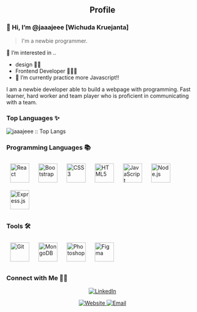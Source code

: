 <p align="center">
<!--           <img width="100px" src="https://photos.google.com/photo/AF1QipPUgt-YvdQCwGhOCCAD9eMkbClSrRtKrUHE782S" align="center" alt="Github Readme" /> -->
          <h2 align="center">Profile</h2>
</p>

### 👋 Hi, I’m @jaaajeee [Wichuda Kruejanta]
>I'm a newbie programmer.

>
👀 I’m interested in .. 
- design 🧏🏻
- Frontend Developer 👩🏻‍💻
- 🌱 I’m currently practice more Javascript!! 

<div>
 <p>

I am a newbie developer able to build a webpage with programming. Fast learner, hard worker and team player who is proficient in communicating with a team.
           
<!-- I am proficient in design & basic coding skills, as well as an ability to plan and coordinate with others. -->

</p>
</div>

### Top Languages ✨ 

<p><img src="https://github-readme-stats.vercel.app/api/top-langs/?username=jaaajeee&langs_count=10&theme=tokyonight&layout=compact" alt="jaaajeee :: Top Langs" /></p>

### Programming Languages 📚

<div>  
<img style="margin: 10px" src="https://profilinator.rishav.dev/skills-assets/react-original-wordmark.svg" alt="React" height="50" />  
<img style="margin: 10px" src="https://profilinator.rishav.dev/skills-assets/bootstrap-plain.svg" alt="Bootstrap" height="50" />  
<img style="margin: 10px" src="https://profilinator.rishav.dev/skills-assets/css3-original-wordmark.svg" alt="CSS3" height="50" />  
<img style="margin: 10px" src="https://profilinator.rishav.dev/skills-assets/html5-original-wordmark.svg" alt="HTML5" height="50" />  
<img style="margin: 10px" src="https://profilinator.rishav.dev/skills-assets/javascript-original.svg" alt="JavaScript" height="50" />  
<img style="margin: 10px" src="https://profilinator.rishav.dev/skills-assets/nodejs-original-wordmark.svg" alt="Node.js" height="50" />  
<img style="margin: 10px" src="https://profilinator.rishav.dev/skills-assets/express-original-wordmark.svg" alt="Express.js" height="50" /> 
</div>



### Tools 🛠️
<div>
<img style="margin: 10px" src="https://profilinator.rishav.dev/skills-assets/git-scm-icon.svg" alt="Git" height="50" />
<img style="margin: 10px" src="https://profilinator.rishav.dev/skills-assets/mongodb-original-wordmark.svg" alt="MongoDB" height="50" />
<img style="margin: 10px" src="https://profilinator.rishav.dev/skills-assets/photoshop-plain.svg" alt="Photoshop" height="50" />  
<img style="margin: 10px" src="https://profilinator.rishav.dev/skills-assets/figma-icon.svg" alt="Figma" height="50" />
 </div>

###  Connect with Me 🤝🏻
<div align="center">
          
<a href="www.linkedin.com/in/wichuda-kruejanta-0785a6236" target="_blank"><img alt="LinkedIn" src="https://img.shields.io/badge/LinkedIn-wichudakruejanta-blue?style=flat&logo=linkedin"></a>
  
<a href="https://jaajee-portfolio.netlify.app" target="_blank">
  <img alt="Website" src="https://img.shields.io/badge/website-jajeeportfolios-blue?style=flat&logo=google-chrome">
 </a>  
  
<a href="mailto:wichuda.kru@gmail.com">
   <img alt="Email" src="https://img.shields.io/badge/Email-wichuda.kru@gmail.com-blue?style=flat&logo=gmail">
 </a>
</p>
</div>  

